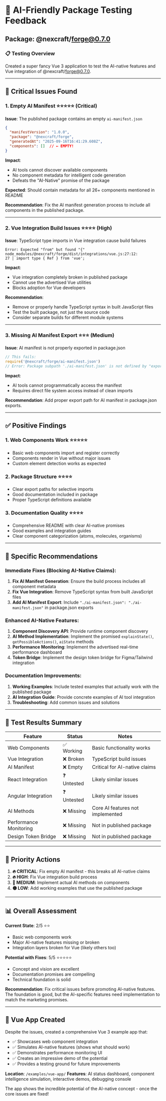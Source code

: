 # 🤖 AI-Friendly Package Testing Feedback

## Package: @nexcraft/forge@0.7.0

### 📋 Testing Overview
Created a super fancy Vue 3 application to test the AI-native features and Vue integration of @nexcraft/forge@0.7.0.

---

## 🚨 Critical Issues Found

### 1. **Empty AI Manifest** ⭐⭐⭐⭐⭐ (Critical)
**Issue**: The published package contains an empty `ai-manifest.json`
```json
{
  "manifestVersion": "1.0.0",
  "package": "@nexcraft/forge",
  "generatedAt": "2025-09-16T16:41:29.608Z",
  "components": []  // ← EMPTY!
}
```

**Impact**: 
- AI tools cannot discover available components
- No component metadata for intelligent code generation
- Defeats the "AI-Native" promise of the package

**Expected**: Should contain metadata for all 26+ components mentioned in README

**Recommendation**: Fix the AI manifest generation process to include all components in the published package.

---

### 2. **Vue Integration Build Issues** ⭐⭐⭐⭐ (High)
**Issue**: TypeScript type imports in Vue integration cause build failures
```
Error: Expected "from" but found "{"
node_modules/@nexcraft/forge/dist/integrations/vue.js:27:12:
27 │ import type { Ref } from 'vue';
```

**Impact**: 
- Vue integration completely broken in published package
- Cannot use the advertised Vue utilities
- Blocks adoption for Vue developers

**Recommendation**: 
- Remove or properly handle TypeScript syntax in built JavaScript files
- Test the built package, not just the source code
- Consider separate builds for different module systems

---

### 3. **Missing AI Manifest Export** ⭐⭐⭐ (Medium)
**Issue**: AI manifest is not properly exported in package.json
```javascript
// This fails:
require('@nexcraft/forge/ai-manifest.json')
// Error: Package subpath './ai-manifest.json' is not defined by "exports"
```

**Impact**: 
- AI tools cannot programmatically access the manifest
- Requires direct file system access instead of clean imports

**Recommendation**: Add proper export path for AI manifest in package.json exports.

---

## ✅ Positive Findings

### 1. **Web Components Work** ⭐⭐⭐⭐⭐
- Basic web components import and register correctly
- Components render in Vue without major issues
- Custom element detection works as expected

### 2. **Package Structure** ⭐⭐⭐⭐
- Clear export paths for selective imports
- Good documentation included in package
- Proper TypeScript definitions available

### 3. **Documentation Quality** ⭐⭐⭐⭐
- Comprehensive README with clear AI-native promises
- Good examples and integration guides
- Clear component categorization (atoms, molecules, organisms)

---

## 🔧 Specific Recommendations

### Immediate Fixes (Blocking AI-Native Claims):
1. **Fix AI Manifest Generation**: Ensure the build process includes all component metadata
2. **Fix Vue Integration**: Remove TypeScript syntax from built JavaScript files
3. **Add AI Manifest Export**: Include `"./ai-manifest.json": "./ai-manifest.json"` in package.json exports

### Enhanced AI-Native Features:
1. **Component Discovery API**: Provide runtime component discovery
2. **AI Method Implementation**: Implement the promised `explainState()`, `getPossibleActions()`, `aiState` methods
3. **Performance Monitoring**: Implement the advertised real-time performance dashboard
4. **Token Bridge**: Implement the design token bridge for Figma/Tailwind integration

### Documentation Improvements:
1. **Working Examples**: Include tested examples that actually work with the published package
2. **AI Integration Guide**: Provide concrete examples of AI tool integration
3. **Troubleshooting**: Add common issues and solutions

---

## 🧪 Test Results Summary

| Feature | Status | Notes |
|---------|---------|--------|
| Web Components | ✅ Working | Basic functionality works |
| Vue Integration | ❌ Broken | TypeScript build issues |
| AI Manifest | ❌ Empty | Critical for AI-native claims |
| React Integration | ❓ Untested | Likely similar issues |
| Angular Integration | ❓ Untested | Likely similar issues |
| AI Methods | ❌ Missing | Core AI features not implemented |
| Performance Monitoring | ❌ Missing | Not in published package |
| Design Token Bridge | ❌ Missing | Not in published package |

---

## 🎯 Priority Actions

1. **🔥 CRITICAL**: Fix empty AI manifest - this breaks all AI-native claims
2. **🔥 HIGH**: Fix Vue integration build process
3. **🔴 MEDIUM**: Implement actual AI methods on components
4. **🟡 LOW**: Add working examples that use the published package

---

## 📊 Overall Assessment

**Current State**: 2/5 ⭐⭐
- Basic web components work
- Major AI-native features missing or broken
- Integration layers broken for Vue (likely others too)

**Potential with Fixes**: 5/5 ⭐⭐⭐⭐⭐
- Concept and vision are excellent
- Documentation promises are compelling
- Technical foundation is solid

**Recommendation**: Fix critical issues before promoting AI-native features. The foundation is good, but the AI-specific features need implementation to match the marketing promises.

---

## 🚀 Vue App Created

Despite the issues, created a comprehensive Vue 3 example app that:
- ✅ Showcases web component integration
- ✅ Simulates AI-native features (shows what should work)
- ✅ Demonstrates performance monitoring UI
- ✅ Creates an impressive demo of the potential
- ✅ Provides a testing ground for future improvements

**Location**: `/examples/vue-app/`
**Features**: AI status dashboard, component intelligence simulation, interactive demos, debugging console

The app shows the incredible potential of the AI-native concept - once the core issues are fixed!